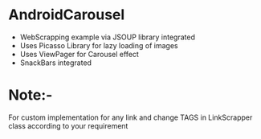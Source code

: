 # AndroidCarousel 

- WebScrapping example via JSOUP library integrated
- Uses Picasso Library for lazy loading of images
- Uses ViewPager for Carousel effect
- SnackBars integrated

# Note:-
For custom implementation <ViewPageSource or f12 in Chrome browser> for any link and change TAGS in LinkScrapper class according to your requirement
